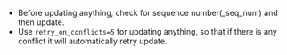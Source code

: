- Before updating anything, check for sequence number(_seq_num) and then update.
- Use `retry_on_conflicts=5` for updating anything, so that if there is any conflict it will automatically retry update.
